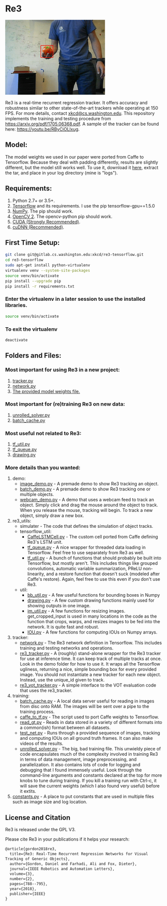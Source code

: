 # Re3
![](demo/output.gif)


Re3 is a real-time recurrent regression tracker. It offers accuracy and robustness similar to other state-of-the-art trackers while operating at 150 FPS. For more details, contact xkcd@cs.washington.edu. This repository implements the training and testing procedure from https://arxiv.org/pdf/1705.06368.pdf. A sample of the tracker can be found here: https://youtu.be/RByCiOLlxug.

## Model:
The model weights we used in our paper were ported from Caffe to Tensorflow. Because they deal with padding differently, results are slightly different, but the model still works well.
To use it, download it [here](https://goo.gl/NWGXGM), extract the tar, and place in your log directory (mine is "logs").

## Requirements:
1. Python 2.7+ or 3.5+.
2. [Tensorflow](https://www.tensorflow.org/) and its requirements. I use the pip tensorflow-gpu==1.5.0
3. [NumPy](http://www.numpy.org/). The pip should work.
4. [OpenCV 2](http://opencv.org/opencv-2-4-8.html). The opencv-python pip should work.
5. [CUDA (Strongly Recommended)](https://developer.nvidia.com/cuda-downloads).
6. [cuDNN (Recommended)](https://developer.nvidia.com/cudnn).

## First Time Setup:
```bash
git clone git@gitlab.cs.washington.edu:xkcd/re3-tensorflow.git
cd re3-tensorflow
sudo apt-get install python-virtualenv
virtualenv venv --system-site-packages
source venv/bin/activate
pip install --upgrade pip
pip install -r requirements.txt
```
### Enter the virtualenv in a later session to use the installed libraries.
```bash
source venv/bin/activate
```
### To exit the virtualenv
```bash
deactivate
```

## Folders and Files:
### Most important for using Re3 in a new project:
1. [tracker.py](tracker/re3_tracker.py)
2. [network.py](tracker/network.py)
3. [The provided model weights file.](https://goo.gl/NWGXGM)

### Most important for (re)training Re3 on new data:
1. [unrolled_solver.py](training/unrolled_solver.py)
2. [batch_cache.py](training/batch_cache.py)

### Most useful not related to Re3:
1. [tf_util.py](re3_utils/tensorflow_util/tf_util.py)
2. [tf_queue.py](re3_utils/tensorflow_util/tf_queue.py)
3. [drawing.py](re3_utils/util/drawing.py)

### More details than you wanted:
1. demo:
    * [image_demo.py](demo/image_demo.py) - A premade demo to show Re3 tracking an object.
    * [batch_demo.py](demo/batch_demo.py) - A premade demo to show Re3 tracking one or multiple objects.
    * [webcam_demo.py](demo/webcam_demo.py) - A demo that uses a webcam feed to track an object. Simply click and drag the mouse around the object to track. When you release the mouse, tracking will begin. To track a new object, simply draw a new box.
2. re3_utils:
    * simulater - The code that defines the simulation of object tracks.
    * tensorflow_util:
        * [CaffeLSTMCell.py](re3_utils/tensorflow_util/CaffeLSTMCell.py) - The custom cell ported from Caffe defining Re3's LSTM unit.
        * [tf_queue.py](re3_utils/tensorflow_util/tf_queue.py) - A nice wrapper for threaded data loading in Tensorflow. Feel free to use separately from Re3 as well.
        * [tf_util.py](re3_utils/tensorflow_util/tf_util.py) - A bunch of functions that should probably be built into Tensorflow, but mostly aren't. This includes things like grouped convolutions, automatic variable summarization, PReLU non-linearity, and a restore function that doesn't suck (modeled after Caffe's restore). Again, feel free to use this even if you don't use Re3.
    * util:
        * [bb_util.py](re3_utils/util/bb_util.py) - A few useful functions for bounding boxes in Numpy
        * [drawing.py](re3_utils/util/drawing.py) - A few custom drawing functions mainly used for showing outputs in one image.
        * [im_util.py](re3_utils/util/im_util.py) - A few functions for resizing images. get_cropped_input is used in many locations in the code as the function that crops, warps, and resizes images to be fed into the network. It is quite fast and robust.
        * [IOU.py](re3_utils/util/IOU.py) - A few functions for computing IOUs on Numpy arrays.
3. tracker:
    * [network.py](tracker/network.py) - The Re3 network definition in Tensorflow. This includes training and testing networks and operations.
    * [re3_tracker.py](tracker/re3_tracker.py) - A (roughly) stand-alone wrapper for the Re3 tracker for use at inference time. It can keep track of multiple tracks at once. Look in the demo folder for how to use it. It wraps all the Tensorflow ugliness, returning a nice, simple bounding box for every provided image. You should not instantiate a new tracker for each new object. Instead, use the unique_id given to track.
    * [re3_vot_tracker.py](tracker/re3_vot_tracker.py) - A simple interface to the VOT evaluation code that uses the re3_tracker.
4. training:
    * [batch_cache.py](training/batch_cache.py) - A local data server useful for reading in images from disc onto RAM. The images will be sent over a pipe to the training process.
    * [caffe_to_tf.py](training/caffe_to_tf.py)  - The script used to port Caffe weights to Tensorflow.
    * [read_gt.py](training/read_gt.py)  - Reads in data stored in a variety of different formats into a common(ish) format between all datasets.
    * [test_net.py](training/test_net.py)  - Runs through a provided sequence of images, tracking and computing IOUs on all ground truth frames. It can also make videos of the results.
    * [unrolled_solver.py](training/unrolled_solver.py)  - The big, bad training file. This unwieldy piece of code encapsulates much of the complexity involved in training Re3 in terms of data management, image preprocessing, and parallelization. It also contains lots of code for logging and debugging that I found immensely useful. Look through the command-line arguments and constants declared at the top for more knobs to tune during training. If you kill a training run with Ctrl-c, it will save the current weights (which I also found very useful) before it extits.
5. [constants.py](constants.py) - A place to put constants that are used in multiple files such as image size and log location.

## License and Citation

Re3 is released under the GPL V3.

Please cite Re3 in your publications if it helps your research:
```
@article{gordon2018re3,
  title={Re3: Real-Time Recurrent Regression Networks for Visual Tracking of Generic Objects},
  author={Gordon, Daniel and Farhadi, Ali and Fox, Dieter},
  journal={IEEE Robotics and Automation Letters},
  volume={3},
  number={2},
  pages={788--795},
  year={2018},
  publisher={IEEE}
}
```
